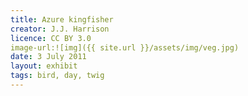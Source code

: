 ```yaml
---
title: Azure kingfisher
creator: J.J. Harrison
licence: CC BY 3.0
image-url:![img]({{ site.url }}/assets/img/veg.jpg)
date: 3 July 2011
layout: exhibit
tags: bird, day, twig
---
```

